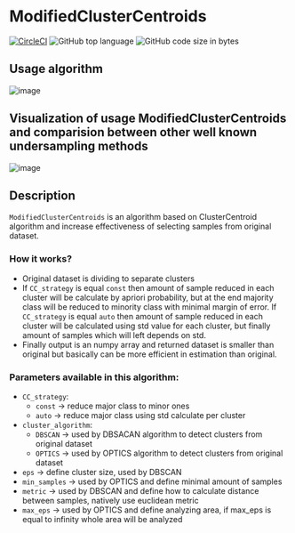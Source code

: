 # ModifiedClusterCentroids

[![CircleCI](https://circleci.com/gh/circleci/circleci-docs.svg?style=svg)](https://circleci.com/gh/circleci/circleci-docs)
![GitHub top language](https://img.shields.io/github/languages/top/pawel150199/ModifiedClusterCentroids)
![GitHub code size in bytes](https://img.shields.io/github/languages/code-size/pawel150199/ModifiedClusterCentroids)

## Usage algorithm
![image](https://user-images.githubusercontent.com/41188005/185382409-c7234cc9-516d-4d8e-8a78-6ac90fd0def4.png)

## Visualization of usage ModifiedClusterCentroids and comparision between other well known undersampling methods
![image](https://user-images.githubusercontent.com/41188005/185744439-cac65587-e2d7-4f7e-aecf-a0252ecf791b.png)

## Description
`ModifiedClusterCentroids` is an algorithm based on ClusterCentroid algorithm and increase effectiveness of selecting samples from original dataset.
### How it works?
- Original dataset is dividing to separate clusters
- If `CC_strategy` is equal `const` then amount of sample reduced in each cluster will be calculate by apriori probability, but at the end majority class will be reduced to minority class with minimal margin of error. If `CC_strategy` is equal `auto` then amount of sample reduced in each cluster will be calculated using std value for each cluster, but finally amount of samples which will left depends on std.
- Finally output is an numpy array and returned dataset is smaller than original but basically can be more efficient in estimation than original.
### Parameters available in this algorithm:
- `CC_strategy`:
  * `const` -> reduce major class to minor ones
  * `auto` -> reduce major class using std calculate per cluster
- `cluster_algorithm`:
  * `DBSCAN` -> used by DBSACAN algorithm to detect clusters from original dataset
  * `OPTICS` -> used by OPTICS algorithm to detect clusters from original dataset
- `eps` -> define cluster  size, used by DBSCAN
- `min_samples` -> used by OPTICS and define minimal amount of samples
- `metric` -> used by DBSCAN and define how to calculate distance between samples, natively use euclidean metric
- `max_eps` -> used by OPTICS and define analyzing area, if max_eps is equal to infinity whole area will be analyzed
